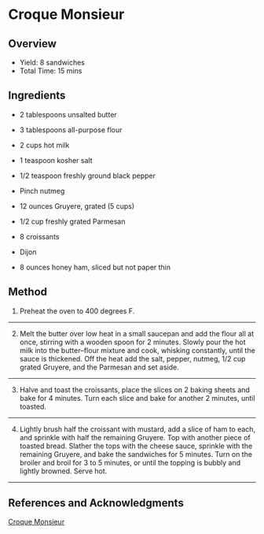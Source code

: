 # Croque Monsieur

## Overview

- Yield: 8 sandwiches
- Total Time: 15 mins

## Ingredients

- 2 tablespoons unsalted butter

- 3 tablespoons all-purpose flour

- 2 cups hot milk

- 1 teaspoon kosher salt

- 1/2 teaspoon freshly ground black pepper

- Pinch nutmeg

- 12 ounces Gruyere, grated (5 cups)

- 1/2 cup freshly grated Parmesan

- 8 croissants

- Dijon

- 8 ounces honey ham, sliced but not paper thin

## Method

1. Preheat the oven to 400 degrees F.
---

2. Melt the butter over low heat in a small saucepan and add the flour all at once, stirring with a wooden spoon for 2 minutes. Slowly pour the hot milk into the butter–flour mixture and cook, whisking constantly, until the sauce is thickened. Off the heat add the salt, pepper, nutmeg, 1/2 cup grated Gruyere, and the Parmesan and set aside.
---

3. Halve and toast the croissants, place the slices on 2 baking sheets and bake for 4 minutes. Turn each slice and bake for another 2 minutes, until toasted.
---

4. Lightly brush half the croissant with mustard, add a slice of ham to each, and sprinkle with half the remaining Gruyere. Top with another piece of toasted bread. Slather the tops with the cheese sauce, sprinkle with the remaining Gruyere, and bake the sandwiches for 5 minutes. Turn on the broiler and broil for 3 to 5 minutes, or until the topping is bubbly and lightly browned. Serve hot.
---

## References and Acknowledgments

[Croque Monsieur](https://savuryandsweet.com/2011/04/26/croque-monsieur-my-way/)
